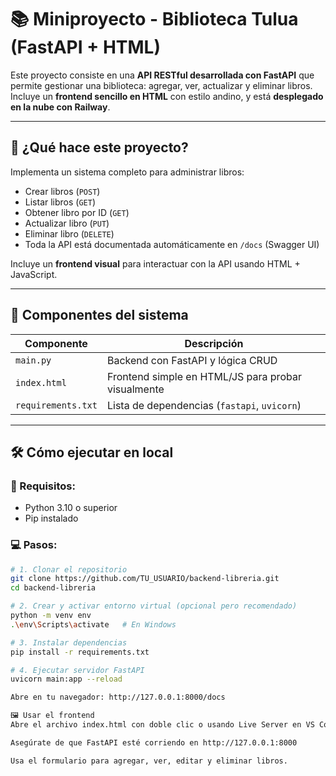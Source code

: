 # 📚 Miniproyecto - Biblioteca Tulua (FastAPI + HTML)

Este proyecto consiste en una **API RESTful desarrollada con FastAPI** que permite gestionar una biblioteca: agregar, ver, actualizar y eliminar libros. Incluye un **frontend sencillo en HTML** con estilo andino, y está **desplegado en la nube con Railway**.

---

## 🚀 ¿Qué hace este proyecto?

Implementa un sistema completo para administrar libros:

- Crear libros (`POST`)
- Listar libros (`GET`)
- Obtener libro por ID (`GET`)
- Actualizar libro (`PUT`)
- Eliminar libro (`DELETE`)
- Toda la API está documentada automáticamente en `/docs` (Swagger UI)

Incluye un **frontend visual** para interactuar con la API usando HTML + JavaScript.

---

## 🧱 Componentes del sistema

| Componente         | Descripción                                        |
| ------------------ | -------------------------------------------------- |
| `main.py`          | Backend con FastAPI y lógica CRUD                  |
| `index.html`       | Frontend simple en HTML/JS para probar visualmente |
| `requirements.txt` | Lista de dependencias (`fastapi`, `uvicorn`)       |

---

## 🛠️ Cómo ejecutar en local

### 🔧 Requisitos:

- Python 3.10 o superior
- Pip instalado

### 💻 Pasos:

```bash
# 1. Clonar el repositorio
git clone https://github.com/TU_USUARIO/backend-libreria.git
cd backend-libreria

# 2. Crear y activar entorno virtual (opcional pero recomendado)
python -m venv env
.\env\Scripts\activate   # En Windows

# 3. Instalar dependencias
pip install -r requirements.txt

# 4. Ejecutar servidor FastAPI
uvicorn main:app --reload

Abre en tu navegador: http://127.0.0.1:8000/docs

🖼️ Usar el frontend
Abre el archivo index.html con doble clic o usando Live Server en VS Code.

Asegúrate de que FastAPI esté corriendo en http://127.0.0.1:8000

Usa el formulario para agregar, ver, editar y eliminar libros.


```
